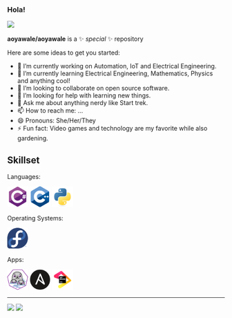 ### Hola!
![](https://en.wikipedia.org/wiki/Flag_of_Puerto_Rico#/media/File:Flag_of_Puerto_Rico.svg)

**aoyawale/aoyawale** is a ✨ _special_ ✨ repository 

Here are some ideas to get you started:

- 🔭 I’m currently working on Automation, IoT and Electrical Engineering.
- 🌱 I’m currently learning Electrical Engineering, Mathematics, Physics and anything cool!
- 👯 I’m looking to collaborate on open source software.
- 🤔 I’m looking for help with learning new things.
- 💬 Ask me about anything nerdy like Start trek.
- 📫 How to reach me: ...
- 😄 Pronouns: She/Her/They
- ⚡ Fun fact: Video games and technology are my favorite while also gardening.

## Skillset

Languages:
<p align="left">
  <img alt="C#" width="48px" height="48px" src="https://raw.githubusercontent.com/devicons/devicon/master/icons/csharp/csharp-original.svg" />
  <img alt="C++" width="48px" height="48px" src="https://raw.githubusercontent.com/devicons/devicon/master/icons/cplusplus/cplusplus-original.svg" />
  <img alt="Python" width="48px" height="48px" src="https://raw.githubusercontent.com/devicons/devicon/master/icons/python/python-original.svg" />
</p>

Operating Systems:
<p align="left">
  <img alt="Fedora" width="48px" height="48px" src="https://github.com/devicons/devicon/blob/master/icons/fedora/fedora-original.svg" />
</p>

Apps:
<p align="left">
  <img alt="Podman" width="48px" height="48px" src="https://github.com/devicons/devicon/blob/master/icons/podman/podman-original.svg" />
  <img alt="Ansible" width="48px" height="48px" src="https://github.com/devicons/devicon/blob/master/icons/ansible/ansible-plain.svg" />
  <img alt="Jetbrains IDEs" width="48px" height="48px" src="https://raw.githubusercontent.com/devicons/devicon/master/icons/jetbrains/jetbrains-original.svg" />
</p>

---

<p>
  <img height="192px" src="http://github-readme-stats.vercel.app/api?username=aoyawale&show_icons=true&include_all_commits=true&theme=dark" />
  <img height="192px" src="http://github-readme-stats.vercel.app/api/top-langs/?username=aoyawale&layout=compact&langs_count=10&theme=dark" />
</p>




